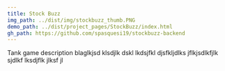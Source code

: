 ```yaml
---
title: Stock Buzz
img_path: ../dist/img/stockbuzz_thumb.PNG
demo_path: ../dist/project_pages/StockBuzz/index.html
gh_path: https://github.com/spasquesi19/stockbuzz-backend
---
```


Tank game description blaglkjsd klsdjlk dskl lkdsjfkl djsfkljdlks jflkjsdlkfjlk sjdlkf lksdjflk jlksf jl
